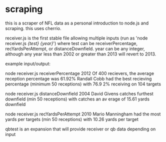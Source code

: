 scraping
========

this is a scraper of NFL data as a personal introduction to node.js and scraping. this uses cherrio.

receiver.js is the first stable file allowing multiple inputs (run as 'node receiver.js *{test}* *{year}*')
where test can be receiverPercentage, recYardsPerAttempt, or distanceDownfield. year can be any integer, although any year less than 2002 or greater than 2013 will revert to 2013.


example input/output:

node receiver.js receiverPercentage 2012
Of 400 recievers, the average reception percentage was 61.92%
Randall Cobb had the best recieving percentage (minimum 50 receptions) with 76.9
2% receiving on 104 targets

node receiver.js distanceDownfield 2004
David Givens catches furthest downfield (min  50 receptions)  with catches an av
erage of 15.61 yards downfield

node receiver.js recYardsPerAttempt 2010
Mario Manningham had the most yards per targets (min 50 receptions)  with 10.26
yards per target



qbtest is an expansion that will provide receiver or qb data depending on input
